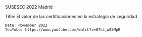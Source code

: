 SUSESEC 2022 Madrid

Title: El valor de las certificaciones en la estrategia de seguridad 

    Date: November 2022
    YouTube: https://www.youtube.com/watch?v=07eL_w05MpE

    
